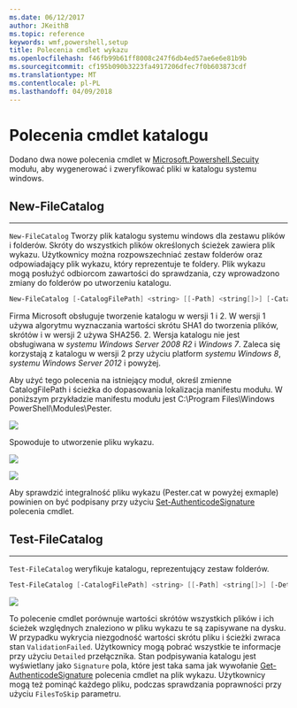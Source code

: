 ```yaml
---
ms.date: 06/12/2017
author: JKeithB
ms.topic: reference
keywords: wmf,powershell,setup
title: Polecenia cmdlet wykazu
ms.openlocfilehash: f46fb99b61ff8008c247f6db4ed57ae6e6e81b9b
ms.sourcegitcommit: cf195b090b3223fa4917206dfec7f0b603873cdf
ms.translationtype: MT
ms.contentlocale: pl-PL
ms.lasthandoff: 04/09/2018
---
```

# <a name="catalog-cmdlets"></a>Polecenia cmdlet katalogu

Dodano dwa nowe polecenia cmdlet w [Microsoft.Powershell.Secuity](https://technet.microsoft.com/en-us/library/hh847877.aspx) modułu, aby wygenerować i zweryfikować pliki w katalogu systemu windows.

## <a name="new-filecatalog"></a>New-FileCatalog
--------------------------------

`New-FileCatalog` Tworzy plik katalogu systemu windows dla zestawu plików i folderów. Skróty do wszystkich plików określonych ścieżek zawiera plik wykazu. Użytkownicy można rozpowszechniać zestaw folderów oraz odpowiadający plik wykazu, który reprezentuje te foldery. Plik wykazu mogą posłużyć odbiorcom zawartości do sprawdzania, czy wprowadzono zmiany do folderów po utworzeniu katalogu.

```powershell
New-FileCatalog [-CatalogFilePath] <string> [[-Path] <string[]>] [-CatalogVersion <int>] [-WhatIf] [-Confirm] [<CommonParameters>]
```
Firma Microsoft obsługuje tworzenie katalogu w wersji 1 i 2. W wersji 1 używa algorytmu wyznaczania wartości skrótu SHA1 do tworzenia plików, skrótów i w wersji 2 używa SHA256. 2. Wersja katalogu nie jest obsługiwana w *systemu Windows Server 2008 R2* i *Windows 7*. Zaleca się korzystają z katalogu w wersji 2 przy użyciu platform *systemu Windows 8*, *systemu Windows Server 2012* i powyżej.

Aby użyć tego polecenia na istniejący moduł, określ zmienne CatalogFilePath i ścieżka do dopasowania lokalizacja manifestu modułu. W poniższym przykładzie manifestu modułu jest C:\Program Files\Windows PowerShell\Modules\Pester.

![](../images/NewFileCatalog.jpg)

Spowoduje to utworzenie pliku wykazu.

![](../images/CatalogFile1.jpg)

![](../images/CatalogFile2.jpg)

Aby sprawdzić integralność pliku wykazu (Pester.cat w powyżej exmaple) powinien on być podpisany przy użyciu [Set-AuthenticodeSignature](https://technet.microsoft.com/library/hh849819.aspx) polecenia cmdlet.


## <a name="test-filecatalog"></a>Test-FileCatalog
--------------------------------

`Test-FileCatalog` weryfikuje katalogu, reprezentujący zestaw folderów.

```powershell
Test-FileCatalog [-CatalogFilePath] <string> [[-Path] <string[]>] [-Detailed] [-FilesToSkip <string[]>] [-WhatIf] [-Confirm] [<CommonParameters>]
```

![](../images/TestFileCatalog.jpg)

To polecenie cmdlet porównuje wartości skrótów wszystkich plików i ich ścieżek względnych znaleziono w pliku wykazu te są zapisywane na dysku. W przypadku wykrycia niezgodność wartości skrótu pliku i ścieżki zwraca stan `ValidationFailed`.
Użytkownicy mogą pobrać wszystkie te informacje przy użyciu `Detailed` przełącznika. Stan podpisywania katalogu jest wyświetlany jako `Signature` pola, które jest taka sama jak wywołanie [Get-AuthenticodeSignature](https://technet.microsoft.com/en-us/library/hh849805.aspx) polecenia cmdlet na plik wykazu.
Użytkownicy mogą też pominąć każdego pliku, podczas sprawdzania poprawności przy użyciu `FilesToSkip` parametru.
